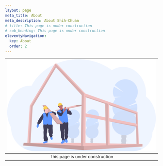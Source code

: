 ```yaml
---
layout: page
meta_title: About
meta_description: About Shih-Chuan
# title: This page is under construction
# sub_heading: This page is under construction
eleventyNavigation:
  key: About
  order: 2
---
```


|![under construction](/images/under_construction.png)|
|:--:|
|This page is under construction|

